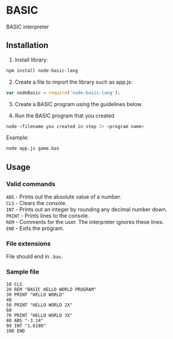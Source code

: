 # BASIC

BASIC interpreter

## Installation

1. Install library:

  ```bash
  npm install node-basic-lang
  ```

2. Create a file to import the library such as app.js:

  ```javascript
  var nodeBasic = require('node-basic-lang');
  ```

3. Create a BASIC program using the guidelines below.

4. Run the BASIC program that you created

  ```bash
  node <filename you created in step 2> <program name>
  ```
  
  Example:

  ```bash
  node app.js game.bas
  ```

## Usage

### Valid commands

`ABS` - Prints out the absolute value of a number.  
`CLS` - Clears the console.  
`INT` - Prints out an integer by rounding any decimal number down.  
`PRINT` - Prints lines to the console.  
`REM` - Comments for the user. The interpreter ignores these lines.  
`END` - Exits the program.

### File extensions

File should end in `.bas`.

### Sample file

```bas
10 CLS
20 REM "BASIC HELLO WORLD PROGRAM"
30 PRINT "HELLO WORLD"
40
50 PRINT "HELLO WORLD 2X"
60
70 PRINT "HELLO WORLD 3X"
80 ABS "-3.14"
90 INT "1.6180"
100 END
```
